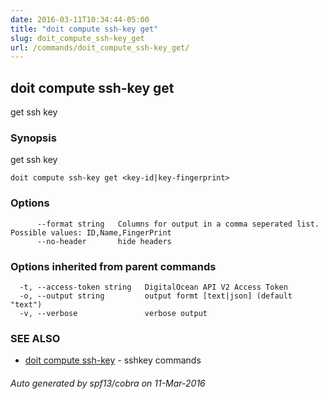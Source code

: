 ```yaml
---
date: 2016-03-11T10:34:44-05:00
title: "doit compute ssh-key get"
slug: doit_compute_ssh-key_get
url: /commands/doit_compute_ssh-key_get/
---
```

## doit compute ssh-key get

get ssh key

### Synopsis


get ssh key

```
doit compute ssh-key get <key-id|key-fingerprint>
```

### Options

```
      --format string   Columns for output in a comma seperated list. Possible values: ID,Name,FingerPrint
      --no-header       hide headers
```

### Options inherited from parent commands

```
  -t, --access-token string   DigitalOcean API V2 Access Token
  -o, --output string         output formt [text|json] (default "text")
  -v, --verbose               verbose output
```

### SEE ALSO
* [doit compute ssh-key](/commands/doit_compute_ssh-key/)	 - sshkey commands

###### Auto generated by spf13/cobra on 11-Mar-2016

